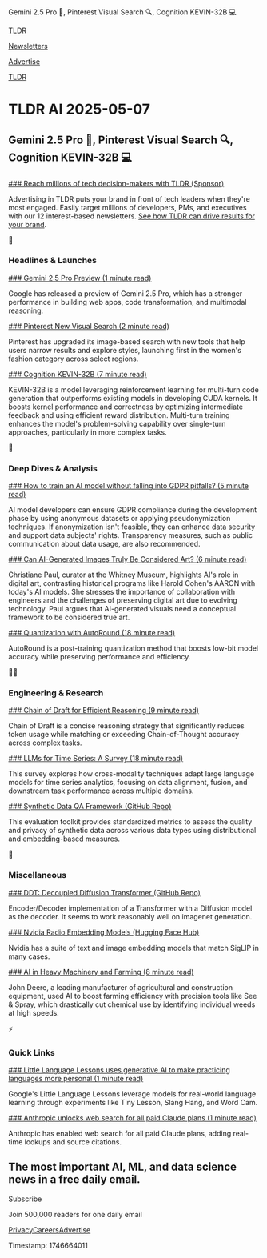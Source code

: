 Gemini 2.5 Pro 🤖, Pinterest Visual Search 🔍, Cognition KEVIN-32B 💻

[TLDR](/)

[Newsletters](/newsletters)

[Advertise](https://advertise.tldr.tech/)

[TLDR](/)

# TLDR AI 2025-05-07

## Gemini 2.5 Pro 🤖, Pinterest Visual Search 🔍, Cognition KEVIN-32B 💻

### 

[### Reach millions of tech decision-makers with TLDR (Sponsor)](https://advertise.tldr.tech/?utm_source=tldrai&amp;utm_medium=newsletter&amp;utm_campaign=primary05072025)

Advertising in TLDR puts your brand in front of tech leaders when they're most engaged. Easily target millions of developers, PMs, and executives with our 12 interest-based newsletters. [See how TLDR can drive results for your brand](https://advertise.tldr.tech/?utm_source=tldrai&utm_medium=newsletter&utm_campaign=primary05072025).

🚀

### Headlines & Launches

[### Gemini 2.5 Pro Preview (1 minute read)](https://blog.google/products/gemini/gemini-2-5-pro-updates/?utm_source=tldrai)

Google has released a preview of Gemini 2.5 Pro, which has a stronger performance in building web apps, code transformation, and multimodal reasoning.

[### Pinterest New Visual Search (2 minute read)](https://newsroom.pinterest.com/news/introducing-new-visual-search-features/?utm_source=tldrai)

Pinterest has upgraded its image-based search with new tools that help users narrow results and explore styles, launching first in the women's fashion category across select regions.

[### Cognition KEVIN-32B (7 minute read)](https://cognition.ai/blog/kevin-32b?utm_source=tldrai)

KEVIN-32B is a model leveraging reinforcement learning for multi-turn code generation that outperforms existing models in developing CUDA kernels. It boosts kernel performance and correctness by optimizing intermediate feedback and using efficient reward distribution. Multi-turn training enhances the model's problem-solving capability over single-turn approaches, particularly in more complex tasks.

🧠

### Deep Dives & Analysis

[### How to train an AI model without falling into GDPR pitfalls? (5 minute read)](https://www.lexology.com/library/detail.aspx?g=b58d1d9a-4803-468e-90ff-160d26139c5e&amp;utm_source=tldrai)

AI model developers can ensure GDPR compliance during the development phase by using anonymous datasets or applying pseudonymization techniques. If anonymization isn't feasible, they can enhance data security and support data subjects' rights. Transparency measures, such as public communication about data usage, are also recommended.

[### Can AI-Generated Images Truly Be Considered Art? (6 minute read)](https://spectrum.ieee.org/ai-art-whitney-museum?utm_source=tldrai)

Christiane Paul, curator at the Whitney Museum, highlights AI's role in digital art, contrasting historical programs like Harold Cohen's AARON with today's AI models. She stresses the importance of collaboration with engineers and the challenges of preserving digital art due to evolving technology. Paul argues that AI-generated visuals need a conceptual framework to be considered true art.

[### Quantization with AutoRound (18 minute read)](https://huggingface.co/blog/autoround?utm_source=tldrai)

AutoRound is a post-training quantization method that boosts low-bit model accuracy while preserving performance and efficiency.

👨‍💻

### Engineering & Research

[### Chain of Draft for Efficient Reasoning (9 minute read)](https://arxiv.org/abs/2502.18600?utm_source=tldrai)

Chain of Draft is a concise reasoning strategy that significantly reduces token usage while matching or exceeding Chain-of-Thought accuracy across complex tasks.

[### LLMs for Time Series: A Survey (18 minute read)](https://arxiv.org/abs/2505.02583?utm_source=tldrai)

This survey explores how cross-modality techniques adapt large language models for time series analytics, focusing on data alignment, fusion, and downstream task performance across multiple domains.

[### Synthetic Data QA Framework (GitHub Repo)](https://github.com/mostly-ai/mostlyai-qa?utm_source=tldrai)

This evaluation toolkit provides standardized metrics to assess the quality and privacy of synthetic data across various data types using distributional and embedding-based measures.

🎁

### Miscellaneous

[### DDT: Decoupled Diffusion Transformer (GitHub Repo)](https://github.com/MCG-NJU/DDT?utm_source=tldrai)

Encoder/Decoder implementation of a Transformer with a Diffusion model as the decoder. It seems to work reasonably well on imagenet generation.

[### Nvidia Radio Embedding Models (Hugging Face Hub)](https://huggingface.co/collections/nvidia/radio-669f77f1dd6b153f007dd1c6?utm_source=tldrai)

Nvidia has a suite of text and image embedding models that match SigLIP in many cases.

[### AI in Heavy Machinery and Farming (8 minute read)](https://openai.com/index/john-deere-justin-rose/?utm_source=tldrai)

John Deere, a leading manufacturer of agricultural and construction equipment, used AI to boost farming efficiency with precision tools like See & Spray, which drastically cut chemical use by identifying individual weeds at high speeds.

⚡️

### Quick Links

[### Little Language Lessons uses generative AI to make practicing languages more personal (1 minute read)](https://blog.google/outreach-initiatives/education/little-language-lessons/?utm_source=tldrai)

Google's Little Language Lessons leverage models for real-world language learning through experiments like Tiny Lesson, Slang Hang, and Word Cam.

[### Anthropic unlocks web search for all paid Claude plans (1 minute read)](https://x.com/AnthropicAI/status/1918346817378431022?utm_source=tldrai)

Anthropic has enabled web search for all paid Claude plans, adding real-time lookups and source citations.

## The most important AI, ML, and data science news in a free daily email.

Subscribe

Join 500,000 readers for one daily email

[Privacy](/privacy)[Careers](https://jobs.ashbyhq.com/tldr.tech)[Advertise](/ai/advertise)

Timestamp: 1746664011